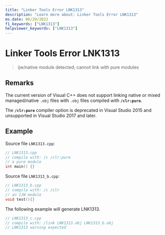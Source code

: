 ```yaml
---
title: "Linker Tools Error LNK1313"
description: "Learn more about: Linker Tools Error LNK1313"
ms.date: 06/29/2022
f1_keywords: ["LNK1313"]
helpviewer_keywords: ["LNK1313"]
---
```

# Linker Tools Error LNK1313

> ijw/native module detected; cannot link with pure modules

## Remarks

The current version of Visual C++ does not support linking native or mixed managed/native `.obj` files with `.obj` files compiled with **`/clr:pure`**.

The **`/clr:pure`** compiler option is deprecated in Visual Studio 2015 and unsupported in Visual Studio 2017 and later.

## Example

Source file `LNK1313.cpp`:

```cpp
// LNK1313.cpp
// compile with: /c /clr:pure
// a pure module
int main() {}
```

Source file `LNK1313_b.cpp`:

```cpp
// LNK1313_b.cpp
// compile with: /c /clr
// an IJW module
void test(){}
```

The following example will generate LNK1313.

```cpp
// LNK1313_c.cpp
// compile with: /link LNK1313.obj LNK1313_b.obj
// LNK1313 warning expected
```
